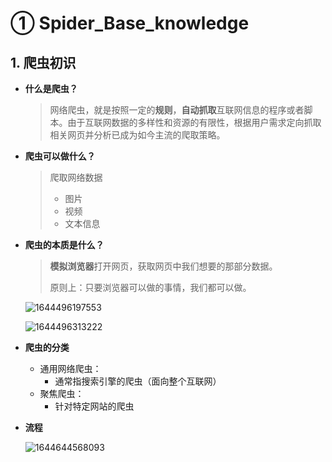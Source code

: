 # ① Spider_Base_knowledge

## 1. 爬虫初识

- **什么是爬虫？**

  > 网络爬虫，就是按照一定的**规则**，**自动抓取**互联网信息的程序或者脚本。由于互联网数据的多样性和资源的有限性，根据用户需求定向抓取相关网页并分析已成为如今主流的爬取策略。

- **爬虫可以做什么？**

  > 爬取网络数据
  >
  > - 图片
  > - 视频
  > - 文本信息

- **爬虫的本质是什么？**

  > **模拟浏览器**打开网页，获取网页中我们想要的那部分数据。
  >
  > 原则上：只要浏览器可以做的事情，我们都可以做。

  ![1644496197553](C:\Users\LDZ\AppData\Roaming\Typora\typora-user-images\1644496197553.png)

  ![1644496313222](C:\Users\LDZ\AppData\Roaming\Typora\typora-user-images\1644496313222.png)

- **爬虫的分类**

  - 通用网络爬虫：
    - 通常指搜索引擎的爬虫（面向整个互联网）
  - 聚焦爬虫：
    - 针对特定网站的爬虫

- **流程**

  ![1644644568093](C:\Users\LDZ\AppData\Roaming\Typora\typora-user-images\1644644568093.png)

  



